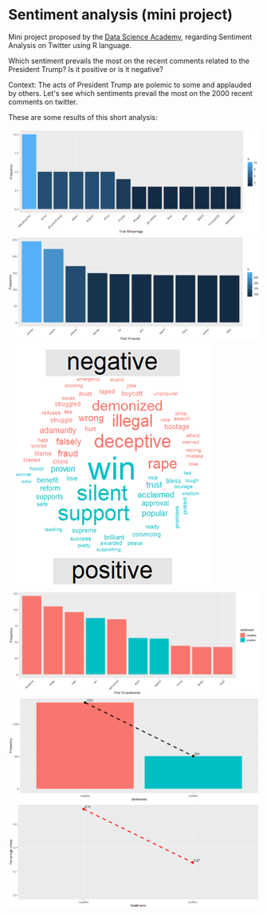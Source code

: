 # Sentiment analysis (mini project)

Mini project proposed by the [Data Science Academy](https://www.datascienceacademy.com.br/), regarding Sentiment Analysis on Twitter using R language.

Which sentiment prevails the most on the recent comments related to the 
President Trump? Is it positive or is it negative?

Context: The acts of President Trump are polemic to some and applauded by others.
Let's see which sentiments prevail the most on the 2000 recent comments on twitter.

These are some results of this short analysis:

<img src="Plots/geom_bar-hashtags.PNG" />

<img src="Plots/geom_bar-words_used_on_tweets.PNG" />

<img src="Plots/word_cloud_comparison.PNG" />

<img src="Plots/geom_bar-first_10_sentiments_by_frequency.PNG" />

<img src="Plots/geom_bar-sentiments.PNG" />

<img src="Plots/geom_point-sentiments_by_percentage.PNG" />



